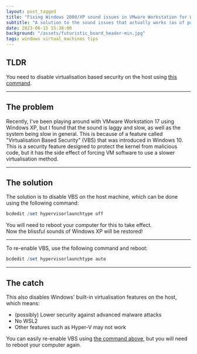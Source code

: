 ```yaml
---
layout: post_tagged
title: "Fixing Windows 2000/XP sound issues in VMware Workstation for Windows 10/11"
subtitle: "A solution to the sound issues that actually works (as of posting), no magic tools required!"
date: 2023-06-15 15:38:00
background: "/assets/futuristic_board_header-min.jpg"
tags: windows virtual_machines tips
---
```


## TLDR

You need to disable virtualisation based security on the host using [this command](#command).

---

## The problem

Recently, I've been playing around with VMware Workstation 17 using Windows XP, but I found that the sound is laggy and slow, as well as the system being slow in general. This is because of a feature called "Virtualisation Based Security" (VBS) that was introduced in Windows 10. This is a security feature designed to protect the kernel from malicious code, but it has the side effect of forcing VM software to use a slower virtualisation method.

---

## The solution

The solution is to disable VBS on the host machine, which can be done using the following command:

<a name="command"></a>

```powershell
bcdedit /set hypervisorlaunchtype off
```

You will need to reboot your computer for this to take effect.<br />
Now the blissful sounds of Windows XP will be restored!

---

To re-enable VBS, use the following command and reboot:

<a name="revert-command"></a>

```powershell
bcdedit /set hypervisorlaunchtype auto
```

---

## The catch

This also disables Windows' built-in virtualisation features on the host, which means:

- (possibly) Lower security against advanced malware attacks
- No WSL2
- Other features such as Hyper-V may not work

You can easily re-enable VBS using [the command above](#revert-command), but you will need to reboot your computer again.
